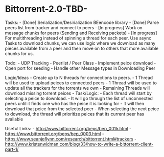 # Bittorrent-2.0-TBD-
 

Tasks:
	- [Done] Serialization/Desirialization BEencode library 
	- [Done] Parse peers list from tracker and connect to peers
	- [In progress] Work on message chunks for peers (Sending and Receiving packets)
	- [In progress] For multithreading instead of spinning a thread for each peer. Use async Tasks to download chunks, we can use logic where we download as many pieces available from a peer and then move on to others that more available chunks for us. 
	

Todo:
	 - UDP Tracking
	 - Peerlist / Peer Class
	 - Implement peice download
	 - Open port for seeding 
	 - Handle other Message types in Downloading Peer


Logic/Ideas
	- Create up to N threads for connections to peers. 
		- 1 Thread will be used to upload peices to connected peers
		- 1 Thread will be used to update all the trackers for the torrents we own
		- Remaining Threads will download missing torrent peices
	- Task/Logic:
		- Each thread will start by selecting a peice to download.
		- It will go through the list of unconnected peers until it finds one who has the peice it is looking for
		- It will then download that peice from the selected peer
		- When selecting the next peice to download, the thread will prioritize peices that its current peer has available


Useful Links:
	- http://www.bittorrent.org/beps/bep_0015.html
	- https://www.bittorrent.org/beps/bep_0003.html
	- https://www.seanjoflynn.com/research/bittorrent.html#trackers
	- http://www.kristenwidman.com/blog/33/how-to-write-a-bittorrent-client-part-1/